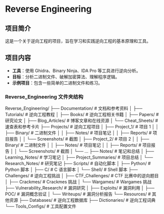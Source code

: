 # Reverse Engineering

## 项目简介
这是一个关于逆向工程的项目，旨在学习和实践逆向工程的基本原理和工具。

## 项目内容
- **工具**：使用 Ghidra、Binary Ninja、IDA Pro 等工具进行逆向分析。
- **目标**：分析二进制文件、破解加密算法、理解程序逻辑。
- **示例项目**：包含一些简单的二进制文件和练习。

### **Reverse_Engineering 文件夹结构**



Reverse_Engineering/
├── Documentation/          # 文档和参考资料
│   ├── Tutorials/          # 逆向工程教程
│   ├── Books/              # 逆向工程相关书籍
│   ├── Papers/             # 研究论文
│   ├── Blog_Articles/      # 博客文章和在线资源
│   └── Cheat_Sheets/       # 速查表和参考卡片
├── Projects/               # 逆向工程项目
│   ├── Project_1/          # 项目 1
│   │   ├── Binary/         # 二进制文件
│   │   ├── Notes/          # 项目笔记
│   │   ├── Reports/        # 项目报告
│   │   └── Screenshots/    # 截图
│   ├── Project_2/          # 项目 2
│   │   ├── Binary/         # 二进制文件
│   │   ├── Notes/          # 项目笔记
│   │   ├── Reports/        # 项目报告
│   │   └── Screenshots/    # 截图
│   └── ...
├── Notes/                  # 笔记和总结
│   ├── Learning_Notes/     # 学习笔记
│   ├── Project_Summaries/  # 项目总结
│   └── Research_Notes/     # 研究笔记
├── Scripts/                # 自动化脚本
│   ├── Python/             # Python 脚本
│   ├── C/                  # C 语言脚本
│   └── Shell/              # Shell 脚本
├── Challenges/             # 逆向工程挑战
│   ├── CTF_Challenges/     # CTF 比赛中的逆向题目
│   ├── Crackmes/           # Crackmes 挑战
│   └── Wargames/           # Wargames 挑战
├── Vulnerability_Research/ # 漏洞研究
│   ├── Exploits/           # 漏洞利用
│   ├── POC/                # 漏洞概念验证
│   └── Writeups/           # 漏洞分析报告
└── Resources/              # 其他资源
    ├── Databases/          # 逆向工程数据库
    ├── Dictionaries/       # 逆向工程词典
    └── Tools_Configs/      # 工具配置文件